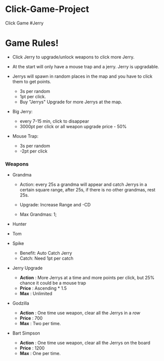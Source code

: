 # Click-Game-Project
Click Game #Jerry

# Game Rules!

- Click Jerry to upgrade/unlock weapons to click more Jerry.

- At the start will only have a mouse trap and a jerry. Jerry is upgradable. 

- Jerrys will spawn in random places in the map and you have to click them to get points.
    - 3s per random
    - 1pt per click.
    - Buy "Jerrys" Upgrade for more Jerrys at the map.

- Big Jerry: 
    - every 7-15 min, click to disappear
    - 3000pt per click or all weapon upgrade price - 50%

- Mouse Trap:

    - 3s per random 
    - -2pt per click

### Weapons


- Grandma
    - Action: every 25s a grandma will appear and catch Jerrys in a certain square range, after 25s, if there is no other grandmas, rest 25s.

    - Upgrade: Increase Range and -CD

    - Max Grandmas: 1;

- Hunter

- Tom

- Spike

    - Benefit: Auto Catch Jerry
    - Catch: Need 1pt per catch

- Jerry Upgrade


    - **Action** : More Jerrys at a time and more points per click, but 25% chance it could be a mouse trap
    - **Price** : Ascending * 1.5
    - **Max** : Unlimited

- Godzilla
    - **Action** : One time use weapon, clear all the Jerrys in a *row*
    - **Price** : 700
    - **Max** : Two per time. 

- Bart Simpson
    - **Action** : One time use weapon, clear all the Jerrys on the board
    - **Price** : 1200
    - **Max** : One per time.


